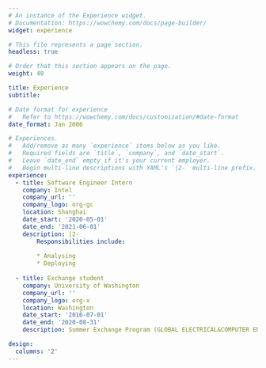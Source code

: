```yaml
---
# An instance of the Experience widget.
# Documentation: https://wowchemy.com/docs/page-builder/
widget: experience

# This file represents a page section.
headless: true

# Order that this section appears on the page.
weight: 40

title: Experience
subtitle:

# Date format for experience
#   Refer to https://wowchemy.com/docs/customization/#date-format
date_format: Jan 2006

# Experiences.
#   Add/remove as many `experience` items below as you like.
#   Required fields are `title`, `company`, and `date_start`.
#   Leave `date_end` empty if it's your current employer.
#   Begin multi-line descriptions with YAML's `|2-` multi-line prefix.
experience:
  - title: Software Engineer Intern
    company: Intel
    company_url: ''
    company_logo: org-gc
    location: Shanghai
    date_start: '2020-05-01'
    date_end: '2021-06-01'
    description: |2-
        Responsibilities include:
        
        * Analysing
        * Deploying
        
  - title: Exchange student
    company: University of Washington
    company_url: ''
    company_logo: org-x
    location: Washington
    date_start: '2016-07-01'
    date_end: '2020-08-31'
    description: Summer Exchange Program (GLOBAL ELECTRICAL&COMPUTER ENGINEERING PROGRAMS)

design:
  columns: '2'
---
```

